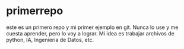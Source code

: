 # primerrepo
este es un primero repo y mi primer ejemplo en git.
Nunca lo use y me cuesta aprender, pero lo voy a lograr.
Mi idea es trabajar archivos de python, IA, Ingenieria de Datos, etc.
